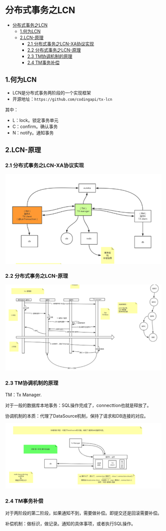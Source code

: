 # 分布式事务之LCN

- [分布式事务之LCN](#分布式事务之lcn)
  - [1.何为LCN](#1何为lcn)
  - [2.LCN-原理](#2lcn-原理)
    - [2.1 分布式事务之LCN-XA协议实现](#21-分布式事务之lcn-xa协议实现)
    - [2.2 分布式事务之LCN-原理](#22-分布式事务之lcn-原理)
    - [2.3 TM协调机制的原理](#23-tm协调机制的原理)
    - [2.4 TM事务补偿](#24-tm事务补偿)

## 1.何为LCN

- LCN是分布式事务两阶段的一个实现框架
- 开源地址：`https://github.com/codingapi/tx-lcn`

其中：

- L：lock。锁定事务单元
- C：confirm。确认事务
- N：notify。通知事务

## 2.LCN-原理

### 2.1 分布式事务之LCN-XA协议实现

![分布式事务之LCN-XA协议实现分布式事务之LCN-XA协议实现](./images/分布式事务之LCN-XA协议实现.png)

### 2.2 分布式事务之LCN-原理

![分布式事务之LCN-原理](./images/分布式事务之LCN-原理.png)

### 2.3 TM协调机制的原理

TM：Tx Manager.

对于一般的数据库本地事务：SQL操作完成了，connecttion也就是释放了。

协调机制的本质：代理了DataSource机制，保持了请求和DB连接的对应。

![分布式事务之LCN-协调机制原理](./images/分布式事务之LCN-协调机制原理.png)

### 2.4 TM事务补偿

对于两阶段的第二阶段，如果通知不到，需要做补偿。即提交还是回滚需要补偿。

补偿机制：做标识，做记录。通知的具体事项，或者执行SQL操作。
